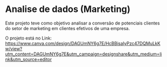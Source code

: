 # Analise de dados (Marketing)
Este projeto teve como objetivo analisar a conversão de potenciais clientes do setor de marketing em clientes efetivos de uma empresa.

O projeto está no Link:
https://www.canva.com/design/DAGUmNY6g7E/HcBBisaIyPzc47DQMuLkKw/view?utm_content=DAGUmNY6g7E&utm_campaign=designshare&utm_medium=link&utm_source=editor

